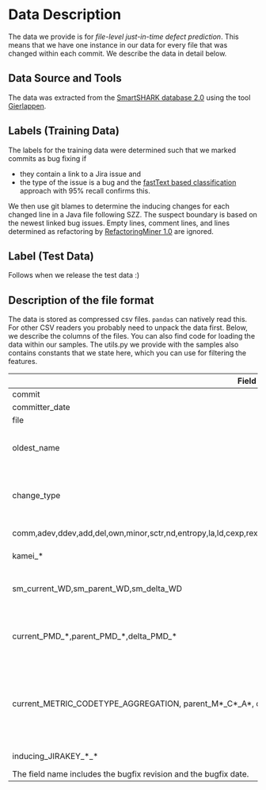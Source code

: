 # Data Description

The data we provide is for *file-level just-in-time defect prediction*. This means that we have one instance in our data for every file that was changed within each commit. We describe the data in detail below. 

## Data Source and Tools

The data was extracted from the [SmartSHARK database 2.0](https://smartshark.github.io/dbreleases/) using the tool [Gierlappen](https://github.com/atrautsch/Gierlappen).

## Labels (Training Data)

The labels for the training data were determined such that we marked commits as bug fixing if
- they contain a link to a Jira issue and
- the type of the issue is a bug and the [fastText based classification](https://doi.org/10.1007/s10664-020-09885-w) approach with 95% recall confirms this.

We then use git blames to determine the inducing changes for each changed line in a Java file following SZZ. The suspect boundary is based on the newest linked bug issues. Empty lines, comment lines, and lines determined as refactoring by [RefactoringMiner 1.0](https://github.com/tsantalis/RefactoringMiner) are ignored. 

## Label (Test Data)

Follows when we release the test data :)

## Description of the file format

The data is stored as compressed csv files. `pandas` can natively read this. For other CSV readers you probably need to unpack the data first. Below, we describe the columns of the files. You can also find code for loading the data within our samples. The utils.py we provide with the samples also contains constants that we state here, which you can use for filtering the features. 

|Field | Description|
|------|------------|
|commit|SHA hash of the commit|
|committer_date|Date of the commit|
|file|Current filename|
|oldest_name|Oldest filename known for this file, if a file is renamed from A to B the oldest_name is A while file is B|
|change_type|Pydriller type of change, e.g., ModificationType.ADD, ModificationType.MODIFY, ModificationType.DELETE, ModificationType.RENAME|
|comm,adev,ddev,add,del,own,minor,sctr,nd,entropy,la,ld,cexp,rexp,sexp,nuc,age,oexp,exp,nsctr,ncom,nadev,nddev,lt,fix_bug| Fine-grained just-in-time features after [Pascarella et al.](https://www.lucapascarella.com/articles/2018/Pascarella_JSS_2018.pdf)|
|kamei_\*|Just-in-time features after [Kamei et al.](https://ieeexplore.ieee.org/document/6341763)|
|sm_current_WD,sm_parent_WD,sm_delta_WD|Warning density of the file, the previous warning density of the file and the difference between both|
|current_PMD_\*,parent_PMD_\*,delta_PMD_\*|Number of [PMD](https://pmd.github.io/) warnings for the file, previous and difference between both. Via OpenStaticAnalyzers [PMD](https://raw.githubusercontent.com/sed-inf-u-szeged/OpenStaticAnalyzer/master/OpenStaticAnalyzer/java/doc/usersguide/md/PMDRef.md) integration.|
|current_METRIC_CODETYPE_AGGREGATION, parent_M*_C*_A*, delta_M*_C*_A*|METRIC includes [Static source code metrics](https://raw.githubusercontent.com/sed-inf-u-szeged/OpenStaticAnalyzer/master/OpenStaticAnalyzer/java/doc/usersguide/md/SourceCodeMetricsRef.md), [clone metrics](https://raw.githubusercontent.com/sed-inf-u-szeged/OpenStaticAnalyzer/master/OpenStaticAnalyzer/java/doc/usersguide/md/CodeDuplicationMetricsRef.md) from [OpenStaticAnalyzer](https://github.com/sed-inf-u-szeged/OpenStaticAnalyzer). CODETYPE includes file,class,method,interface,enum. AGGREGATION includes min,max,sum,avg,median (only for non-file metrics)|
|inducing_JIRAKEY_\*_\*|Bug matrix, which file change induces bug JIRAKEY.
The field name includes the bugfix revision and the bugfix date.|
